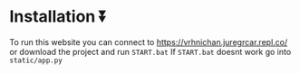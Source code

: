 # Installation ⏬
To run this website you can connect to https://vrhnichan.juregrcar.repl.co/ or download the project and run `START.bat`
If `START.bat` doesnt work go into `static/app.py`
